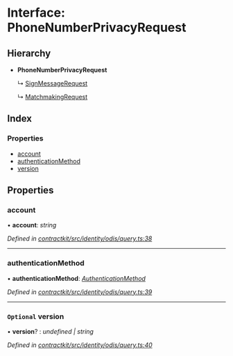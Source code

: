 # Interface: PhoneNumberPrivacyRequest

## Hierarchy

* **PhoneNumberPrivacyRequest**

  ↳ [SignMessageRequest](_identity_odis_query_.signmessagerequest.md)

  ↳ [MatchmakingRequest](_identity_odis_query_.matchmakingrequest.md)

## Index

### Properties

* [account](_identity_odis_query_.phonenumberprivacyrequest.md#account)
* [authenticationMethod](_identity_odis_query_.phonenumberprivacyrequest.md#authenticationmethod)
* [version](_identity_odis_query_.phonenumberprivacyrequest.md#optional-version)

## Properties

###  account

• **account**: *string*

*Defined in [contractkit/src/identity/odis/query.ts:38](https://github.com/celo-org/celo-monorepo/blob/master/packages/contractkit/src/identity/odis/query.ts#L38)*

___

###  authenticationMethod

• **authenticationMethod**: *[AuthenticationMethod](../enums/_identity_odis_query_.authenticationmethod.md)*

*Defined in [contractkit/src/identity/odis/query.ts:39](https://github.com/celo-org/celo-monorepo/blob/master/packages/contractkit/src/identity/odis/query.ts#L39)*

___

### `Optional` version

• **version**? : *undefined | string*

*Defined in [contractkit/src/identity/odis/query.ts:40](https://github.com/celo-org/celo-monorepo/blob/master/packages/contractkit/src/identity/odis/query.ts#L40)*
